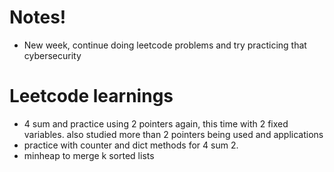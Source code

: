 # Notes!
- New week, continue doing leetcode problems and try practicing that cybersecurity 

# Leetcode learnings
- 4 sum and practice using 2 pointers again, this time with 2 fixed variables. also studied more than 2 pointers being used and applications
- practice with counter and dict methods for 4 sum 2. 
- minheap to merge k sorted lists